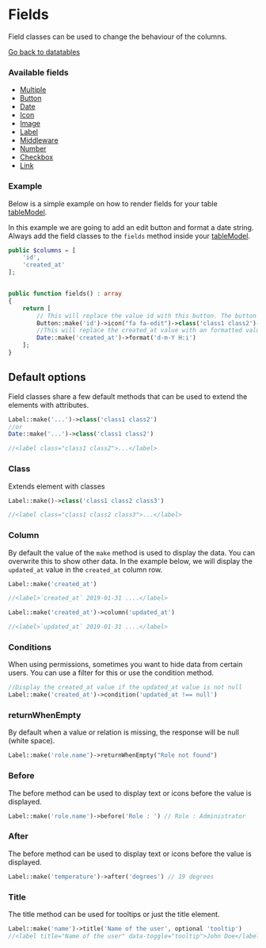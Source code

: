 # Fields
Field classes can be used to change the behaviour of the columns. 

[Go back to datatables](https://singlequote.github.io/Laravel-datatables)

### Available fields
- [Multiple](https://singlequote.github.io/Laravel-datatables/fields/multiple)
- [Button](https://singlequote.github.io/Laravel-datatables/fields/button)
- [Date](https://singlequote.github.io/Laravel-datatables/fields/date)
- [Icon](https://singlequote.github.io/Laravel-datatables/fields/icon)
- [Image](https://singlequote.github.io/Laravel-datatables/fields/image)
- [Label](https://singlequote.github.io/Laravel-datatables/fields/label)
- [Middleware](https://singlequote.github.io/Laravel-datatables/fields/middleware)
- [Number](https://singlequote.github.io/Laravel-datatables/fields/number)
- [Checkbox](https://singlequote.github.io/Laravel-datatables/fields/checkbox)
- [Link](https://singlequote.github.io/Laravel-datatables/fields/link)


### Example
Below is a simple example on how to render fields for your table [tableModel](https://singlequote.github.io/Laravel-datatables/table-models). 

In this example we are going to add an edit button and format a date string.
Always add the field classes to the `fields` method inside your [tableModel](https://singlequote.github.io/Laravel-datatables/table-models).

```php
public $columns = [
    'id',
    'created_at'
];


public function fields() : array
{
    return [
        // This will replace the value id with this button. The button will be clickable and has an icon and 2 classes
        Button::make('id')->icon("fa fa-edit")->class('class1 class2')->route('my-route.edit', 'id'),
        //This will replace the created_at value with an formatted value. The format will be day-month-year hour:minutes
        Date::make('created_at')->format('d-m-Y H:i')
    ];
}
```

## Default options
Field classes share a few default methods that can be used to extend the elements with attributes. 


```php
Label::make('...')->class('class1 class2')
//or
Date::make('...')->class('class1 class2')

//<label class="class1 class2">...</label>
```

### Class
Extends element with classes

```php
Label::make()->class('class1 class2 class3')

//<label class="class1 class2 class3">...</label>
```

### Column
By default the value of the `make` method is used to display the data. You can overwrite this to show other data.
In the example below, we will display the `updated_at` value in the `created_at` column row.

```php
Label::make('created_at')

//<label>`created_at` 2019-01-31 ....</label>

Label::make('created_at')->column('updated_at')

//<label>`updated_at` 2019-01-31 ....</label>
```

### Conditions
When using permissions, sometimes you want to hide data from certain users. You can use a filter for this or use the condition method.

```php
//Display the created_at value if the updated_at value is not null
Label::make('created_at')->condition('updated_at !== null')
```

### returnWhenEmpty
By default when a value or relation is missing, the response will be null (white space).

```php
Label::make('role.name')->returnWhenEmpty("Role not found")
```

### Before
The before method can be used to display text or icons before the value is displayed.

```php
Label::make('role.name')->before('Role : ') // Role : Administrator
```

### After
The before method can be used to display text or icons before the value is displayed.

```php
Label::make('temperature')->after('degrees') // 19 degrees
```

### Title
The title method can be used for tooltips or just the title element.

```php
Label::make('name')->title('Name of the user', optional 'tooltip')
//<label title="Name of the user" data-toggle="tooltip">John Doe</label>
```